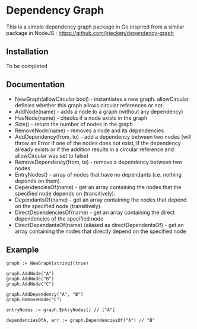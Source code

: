 # Dependency Graph

This is a simple dependency graph package in Go inspired from a similar package in NodeJS : https://github.com/jriecken/dependency-graph

## Installation
To be completed

## Documentation

- NewGraph(allowCircular bool) - instantiates a new graph. allowCircular definies whether this graph allows circular references or not.
- AddNode(name) - adds a node to a graph (without any dependency)
- HasNode(name) - checks if a node exists in the graph
- Size() - return the number of nodes in the graph
- RemoveNode(name) - removes a node and its dependencies
- AddDependency(from, to) - add a dependency between two nodes (will throw an Error if one of the nodes does not exist, if the dependency already exists or if the addition results in a circular reference and allowCircular was set to false)
- RemoveDependency(from, to) - remove a dependency between two nodes
- EntryNodes() - array of nodes that have no dependants (i.e. nothing depends on them).
- DependenciesOf(name) - get an array containing the nodes that the specified node depends on (transitively).
- DependantsOf(name) - get an array containing the nodes that depend on the specified node (transitively).
- DirectDependenciesOf(name) - get an array containing the direct dependencies of the specified node
- DirectDependantsOf(name) (aliased as directDependentsOf) - get an array containing the nodes that directly depend on the specified node

## Example
```
graph := NewGraph[string](true)

graph.AddNode("A")
graph.AddNode("B")
graph.AddNode("C")

graph.AddDependency("A", "B")
graph.RemoveNode("C")

entryNodes := graph.EntryNodes() // ["A"]

dependenciesOfA, err := graph.DependenciesOf("A") // "B"
```
